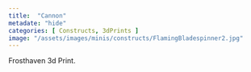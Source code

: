 ```yaml
---
title:  "Cannon"
metadate: "hide"
categories: [ Constructs, 3dPrints ]
image: "/assets/images/minis/constructs/FlamingBladespinner2.jpg"
---
```

Frosthaven 3d Print.

